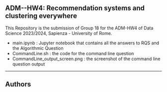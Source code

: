 ## ADM--HW4: Recommendation systems and clustering everywhere
This Repository is the submission of Group 18 for the ADM-HW4 of Data Science 2023/2024, Sapienza - University of Rome.

* main.ipynb : Jupyter notebook that contains all the answers to RQS and the Algorithmic Question
* CommandLine.sh : the code for the command line question
* CommandLine_output_screen.png : the screenshot of the command line question output
********
## Authors

